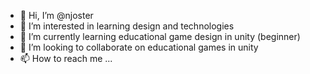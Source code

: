 - 👋 Hi, I’m @njoster
- 👀 I’m interested in learning design and technologies
- 🌱 I’m currently learning educational game design in unity (beginner)
- 💞️ I’m looking to collaborate on educational games in unity 
- 📫 How to reach me ...

<!---
njoster/njoster is a ✨ special ✨ repository because its `README.md` (this file) appears on your GitHub profile.
You can click the Preview link to take a look at your changes.
--->

